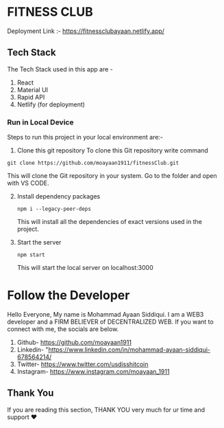 # FITNESS CLUB

Deployment Link :- https://fitnessclubayaan.netlify.app/

## Tech Stack

The Tech Stack used in this app are -

1. React
2. Material UI
3. Rapid API
4. Netlify (for deployment)

### Run in Local Device

Steps to run this project in your local environment are:-

1. Clone this git repository
   To clone this Git repository write command

```
git clone https://github.com/moayaan1911/fitnessClub.git
``` 

This will clone the Git repository in your system. Go to the folder and open with VS CODE.

2. Install dependency packages

   ```
   npm i --legacy-peer-deps
   ```

   This will install all the dependencies of exact versions used in the project.

3. Start the server 
   ```
   npm start
   ```
   This will start the local server on localhost:3000

# Follow the Developer

Hello Everyone, My name is Mohammad Ayaan Siddiqui. I am a WEB3 developer and a FIRM BELIEVER of DECENTRALIZED WEB. If you want to connect with me, the socials are below.

1. Github- https://github.com/moayaan1911
2. Linkedin- "https://www.linkedin.com/in/mohammad-ayaan-siddiqui-678564214/
3. Twitter- https://www.twitter.com/usdisshitcoin
4. Instagram- https://www.instagram.com/moayaan_1911

## Thank You

If you are reading this section, THANK YOU very much for ur time and support ❤
